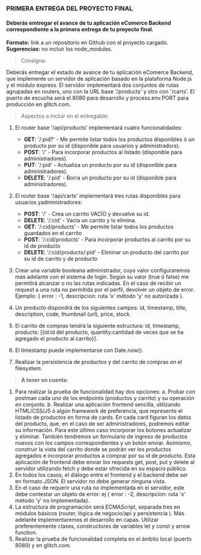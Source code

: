 ### PRIMERA ENTREGA DEL PROYECTO FINAL

#### Deberás  emtregar el avance de tu aplicación eComerce Backend correspondiente a la primera entrega de tu proyecto final.

**Formato:** link a un repositorio en Github con el proyecto cargado.
**Sugerencias:** no incluir los node_modules.

> Consigna: 

Deberás entregar el estado de avance de tu aplicación eComerce Backend, que implemente un servidor de aplicación basado en la plataforma Node.js y el módulo express. El servidor implementará dos conjuntos de rutas agrupadas en routers, uno con la URL base '/products' y otro con '/carts'. El puerto de escucha será el 8080 para desarrollo y process.env.PORT para producción en glitch.com.

> Aspectos a incluir en el entregable:
1. El router base '/api/products' implementará cuatro funcionalidades:
    - **GET**: '/:pid?' - Me permite listar todos los productos disponibles ó un producto por su id (disponible para usuarios y administradors).
    - **POST**: '/' - Para incorporar productos al listado (disponible para administradores).
    - **PUT**: '/:pid' - Actualiza un producto por su id (disponible para administradores).
    - **DELETE**: '/:pid' - Borra un producto por su id (disponible para administradores).

2. El router base '/api/carts' implementará tres rutas disponibles para usuarios yadministradores:
    - **POST**: '/' - Crea un carrito VACÍO y devuelve su id.
    - **DELETE**: '/:cid' - Vacía un carrito y lo elimina.
    - **GET**: '/:cid/products' - Me permite listar todos los productos guardados en el carrito
    - **POST**: '/:cid/products' - Para incorporar productos al carrito por su id de producto
    - **DELETE**: '/:cid/products/:pid' - Eliminar un producto del carrito por su id de carrito y de
    producto

3. Crear una variable booleana administrador, cuyo valor configuraremos más adelante con el sistema de login. Según su valor (true ó false) me permitirá alcanzar o no las rutas indicadas. En el caso de recibir un request a una ruta no permitida por el perfil, devolver un objeto de error. Ejemplo: { error : -1, descripcion: ruta 'x' método 'y' no autorizada }.

4. Un producto dispondrá de los siguientes campos: id, timestamp, title, description, code, thumbnail (url), price, stock.

5. El carrito de compras tendrá la siguiente estructura: id, timestamp, products: [{id:id del producto, quantity:cantidad de veces que se ha agregado el producto al carrito}].

6. El timestamp puede implementarse con Date.now().

7. Realizar la persistencia de productos y del carrito de compras en el filesystem.

>**A tener en cuenta**:
1. Para realizar la prueba de funcionalidad hay dos opciones:
    a. Probar con postman cada uno de los endpoints (productos y carrito) y su operación en conjunto.
    b. Realizar una aplicación frontend sencilla, utilizando HTML/CSS/JS ó algún framework de preferencia, que represente el listado de productos en forma de cards. En cada card figuran los datos del producto, que, en el caso de ser administradores, podremos editar su información. Para este último caso incorporar los botones actualizar y eliminar. También tendremos un formulario de ingreso de productos nuevos con los campos correspondientes y un botón enviar. Asimismo, construir la vista del carrito donde se podrán ver los productos agregados e incorporar productos a comprar por su id de producto. Esta aplicación de frontend debe enviar los requests get, post, put y delete al servidor utilizando fetch y debe estar ofrecida en su espacio público.
2. En todos los casos, el diálogo entre el frontend y el backend debe ser en formato JSON. El servidor no debe generar ninguna vista.
3. En el caso de requerir una ruta no implementada en el servidor, este debe contestar un objeto de error: ej { error : -2, descripcion: ruta 'x' método 'y' no implementada}.
4. La estructura de programación será ECMAScript, separada tres en módulos básicos (router, lógica de negocio/api y persistencia ). Más adelante implementaremos el desarrollo en capas. Utilizar preferentemente clases, constructores de variables let y const y arrow function.
5. Realizar la prueba de funcionalidad completa en el ámbito local (puerto 8080) y en glitch.com.